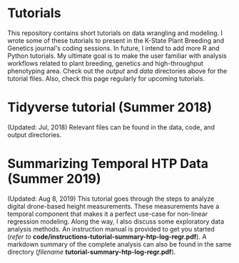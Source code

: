 # Tutorials
This repository contains short tutorials on data wrangling and modeling. I wrote some of these tutorials to present in the K-State Plant Breeding and Genetics journal's coding sessions.  In future, I intend to add more R and Python tutorials. My ultimate goal is to make the user familiar with analysis workflows related to plant breeding, genetics and high-throughput phenotyping area. Check out the *output* and *data* directories above for the tutorial files. Also, check this page regularly for upcoming tutorials.


# Tidyverse tutorial (Summer 2018)
(Updated: Jul, 2018)
Relevant files can be found in the data, code, and output directories.


# Summarizing Temporal HTP Data (Summer 2019) 
(Updated: Aug 8, 2019)
This tutorial goes through the steps to analyze digital drone-based height measurements. These measurements have a temporal component that makes it a perfect use-case for non-linear regression modeling. Along the way, I also discuss some exploratory data analysis methods. An instruction manual is provided to get you started (*refer to* **code/instructions-tutorial-summary-htp-log-regr.pdf**). A markdown summary of the complete analysis can also be found in the same directory (*filename* **tutorial-summary-htp-log-regr.pdf**). 
